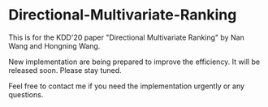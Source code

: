 # Directional-Multivariate-Ranking

This is for the KDD'20 paper "Directional Multivariate Ranking" by Nan Wang and Hongning Wang. 

New implementation are being prepared to improve the efficiency. It will be released soon. Please stay tuned. 

Feel free to contact me if you need the implementation urgently or any questions. 
